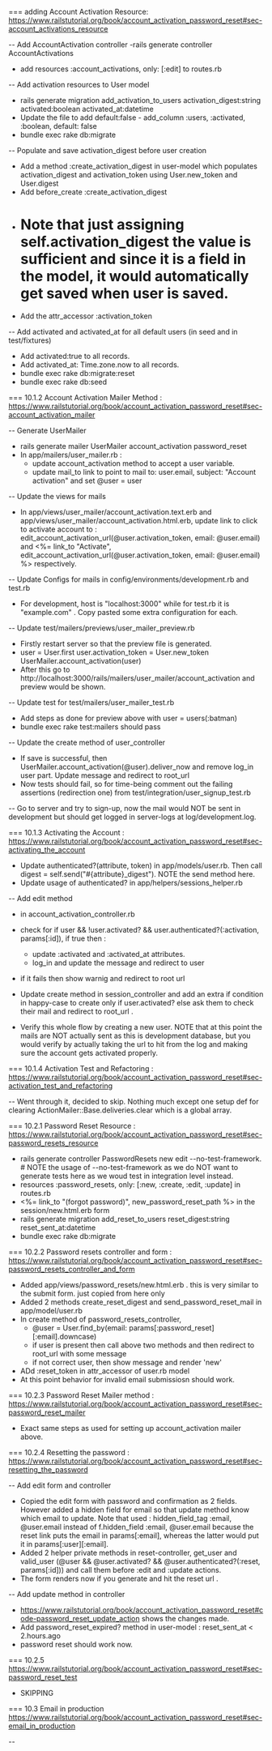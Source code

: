 

=== adding Account Activation Resource: https://www.railstutorial.org/book/account_activation_password_reset#sec-account_activations_resource

-- Add AccountActivation controller
-rails generate controller AccountActivations
- add resources :account_activations, only: [:edit] to routes.rb

-- Add activation resources to User model
- rails generate migration add_activation_to_users activation_digest:string activated:boolean activated_at:datetime
- Update the file to add default:false - add_column :users, :activated, :boolean, default: false
- bundle exec rake db:migrate

-- Populate and save activation_digest before user creation
- Add a method :create_activation_digest in user-model which populates activation_digest and activation_token using User.new_token and User.digest
- Add before_create :create_activation_digest
- # Note that just assigning self.activation_digest the value is sufficient and since it is a field in the model, it would automatically get saved when user is saved. 
- Add the attr_accessor :activation_token 

-- Add activated and activated_at for all default users (in seed and in test/fixtures)
- Add activated:true to all records.
- Add activated_at: Time.zone.now to all records. 
- bundle exec rake db:migrate:reset
- bundle exec rake db:seed

=== 10.1.2 Account Activation Mailer Method : https://www.railstutorial.org/book/account_activation_password_reset#sec-account_activation_mailer

-- Generate UserMailer
- rails generate mailer UserMailer account_activation password_reset
- In app/mailers/user_mailer.rb : 
  * update account_activation method to accept a user variable. 
  * update mail_to link to point to mail to: user.email, subject: "Account activation" and set @user = user

-- Update the views for mails
- In app/views/user_mailer/account_activation.text.erb and app/views/user_mailer/account_activation.html.erb, update link to click to activate account to : edit_account_activation_url(@user.activation_token, email: @user.email) and <%= link_to "Activate", edit_account_activation_url(@user.activation_token, email: @user.email) %> respectively. 

-- Update Configs for mails in config/environments/development.rb and test.rb
- For development, host is "localhost:3000" while for test.rb it is "example.com" . Copy pasted some extra configuration for each. 

-- Update test/mailers/previews/user_mailer_preview.rb
- Firstly restart server so that the preview file is generated.
- user = User.first 
  user.activation_token = User.new_token 
  UserMailer.account_activation(user) 
- After this go to http://localhost:3000/rails/mailers/user_mailer/account_activation and preview would be shown. 

-- Update test for test/mailers/user_mailer_test.rb 
- Add steps as done for preview above with user = users(:batman)
- bundle exec rake test:mailers should pass

-- Update the create method of user_controller
- If save is successful, then UserMailer.account_activation(@user).deliver_now and remove log_in user part. Update message and redirect to root_url
- Now tests should fail, so for time-being comment out the failing assertions (redirection one) from test/integration/user_signup_test.rb 

-- Go to server and try to sign-up, now the mail would NOT be sent in development but should get logged in server-logs at log/development.log. 

=== 10.1.3 Activating the Account : https://www.railstutorial.org/book/account_activation_password_reset#sec-activating_the_account

- Update authenticated?(attribute, token) in app/models/user.rb. Then call digest = self.send("#{attribute}_digest"). NOTE the send method here.
- Update usage of authenticated? in app/helpers/sessions_helper.rb 

-- Add edit method
- in account_activation_controller.rb
- check for if user && !user.activated? && user.authenticated?(:activation, params[:id]), if true then : 
  * update :activated and :activated_at attributes. 
  * log_in and update the message and redirect to user
- if it fails then show warnig and redirect to root url 

- Update create method in session_controller and add an extra if condition in happy-case to create only if user.activated? else ask them to check their mail and redirect to root_url . 

- Verify this whole flow by creating a new user. NOTE that at this point the mails are NOT actually sent as this is development database, but you would verify by actually taking the url to hit from the log and making sure the account gets activated properly. 

=== 10.1.4 Activation Test and Refactoring : https://www.railstutorial.org/book/account_activation_password_reset#sec-activation_test_and_refactoring

-- Went through it, decided to skip. Nothing much except one setup def for clearing ActionMailer::Base.deliveries.clear which is a global array.


=== 10.2.1 Password Reset Resource : https://www.railstutorial.org/book/account_activation_password_reset#sec-password_resets_resource

- rails generate controller PasswordResets new edit --no-test-framework. # NOTE the usage of --no-test-framework as we do NOT want to generate tests here as we woud test in integration level instead. 
- resources :password_resets, only: [:new, :create, :edit, :update] in routes.rb
- <%= link_to "(forgot password)", new_password_reset_path %> in the session/new.html.erb form
- rails generate migration add_reset_to_users reset_digest:string reset_sent_at:datetime
- bundle exec rake db:migrate

=== 10.2.2 Password resets controller and form : https://www.railstutorial.org/book/account_activation_password_reset#sec-password_resets_controller_and_form

- Added app/views/password_resets/new.html.erb . this is very similar to the submit form. just copied from here only
- Added 2 methods create_reset_digest and send_password_reset_mail in app/model/user.rb
- In create method of password_resets_controller, 
  *  @user = User.find_by(email: params[:password_reset][:email].downcase)
  * if user is present then call above two methods and then redirect to root_url with some message
  * if not correct user, then show message and render 'new'
- ADd :reset_token in attr_accessor of user.rb model
- At this point behavior for invalid email submissiosn should work. 

=== 10.2.3 Password Reset Mailer method : https://www.railstutorial.org/book/account_activation_password_reset#sec-password_reset_mailer

- Exact same steps as used for setting up account_activation mailer above. 

=== 10.2.4 Resetting the password : https://www.railstutorial.org/book/account_activation_password_reset#sec-resetting_the_password

-- Add edit form and controller
- Copied the edit form with password and confirmation as 2 fields. However added a hidden field for email so that update method know which email to update. Note that used : hidden_field_tag :email, @user.email instead of f.hidden_field :email, @user.email because the reset link puts the email in params[:email], whereas the latter would put it in params[:user][:email].
- Added 2 helper private methods in reset-controller, get_user and valid_user (@user && @user.activated? && @user.authenticated?(:reset, params[:id])) and call them before :edit and :update actions. 
- The form renders now if you generate and hit the reset url .

-- Add update method in controller
- https://www.railstutorial.org/book/account_activation_password_reset#code-password_reset_update_action shows the changes made. 
- Add password_reset_expired? method in user-model : reset_sent_at < 2.hours.ago 
- password reset should work now. 

=== 10.2.5 https://www.railstutorial.org/book/account_activation_password_reset#sec-password_reset_test 
- SKIPPING

=== 10.3 Email in production https://www.railstutorial.org/book/account_activation_password_reset#sec-email_in_production

-- 

